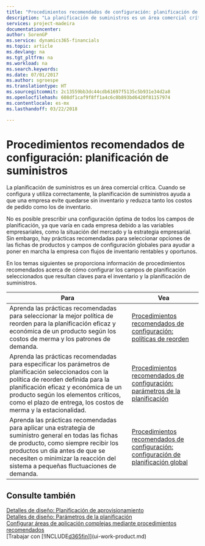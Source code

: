 ```yaml
---
title: "Procedimientos recomendados de configuración: planificación de aprovisionamiento | Documentos de Microsoft"
description: "La planificación de suministros es un área comercial crítica. Cuando se configura y utiliza correctamente, la planificación de suministros ayuda a que una empresa evite quedarse sin inventario y reduzca tanto los costos de pedido como los de inventario."
services: project-madeira
documentationcenter: 
author: SorenGP
ms.service: dynamics365-financials
ms.topic: article
ms.devlang: na
ms.tgt_pltfrm: na
ms.workload: na
ms.search.keywords: 
ms.date: 07/01/2017
ms.author: sgroespe
ms.translationtype: HT
ms.sourcegitcommit: 2c13559bb3dc44cdb61697f5135c5b931e34d2a8
ms.openlocfilehash: 608df1caf9f8ff1a4c6c0b893bd6420f81157974
ms.contentlocale: es-mx
ms.lasthandoff: 03/22/2018

---
```

# <a name="setup-best-practices-supply-planning"></a>Procedimientos recomendados de configuración: planificación de suministros
La planificación de suministros es un área comercial crítica. Cuando se configura y utiliza correctamente, la planificación de suministros ayuda a que una empresa evite quedarse sin inventario y reduzca tanto los costos de pedido como los de inventario.  

 No es posible prescribir una configuración óptima de todos los campos de planificación, ya que varía en cada empresa debido a las variables empresariales, como la situación del mercado y la estrategia empresarial. Sin embargo, hay prácticas recomendadas para seleccionar opciones de las fichas de productos y campos de configuración globales para ayudar a poner en marcha la empresa con flujos de inventario rentables y oportunos.  

 En los temas siguientes se proporciona información de procedimientos recomendados acerca de cómo configurar los campos de planificación seleccionados que resultan claves para el inventario y la planificación de suministros.  

|**Para**|**Vea**|  
|------------|-------------|  
|Aprenda las prácticas recomendadas para seleccionar la mejor política de reorden para la planificación eficaz y económica de un producto según los costos de merma y los patrones de demanda.|[Procedimientos recomendados de configuración: políticas de reorden](setup-best-practices-reordering-policies.md)|  
|Aprenda las prácticas recomendadas para especificar los parámetros de planificación seleccionados con la política de reorden definida para la planificación eficaz y económica de un producto según los elementos críticos, como el plazo de entrega, los costos de merma y la estacionalidad.|[Procedimientos recomendados de configuración: parámetros de la planificación](setup-best-practices-planning-parameters.md)|  
|Aprenda las prácticas recomendadas para aplicar una estrategia de suministro general en todas las fichas de producto, como siempre recibir los productos un día antes de que se necesiten o minimizar la reacción del sistema a pequeñas fluctuaciones de demanda.|[Procedimientos recomendados de configuración: configuración de planificación global](setup-best-practices-global-planning-setup.md)|  

## <a name="see-also"></a>Consulte también  
 [Detalles de diseño: Planificación de aprovisionamiento](design-details-supply-planning.md)   
 [Detalles de diseño: Parámetros de la planificación](design-details-planning-parameters.md)   
 [Configurar áreas de aplicación complejas mediante procedimientos recomendados](set-up-complex-application-areas-using-best-practices.md)  
 [Trabajar con [!INCLUDE[d365fin](includes/d365fin_md.md)]](ui-work-product.md)

